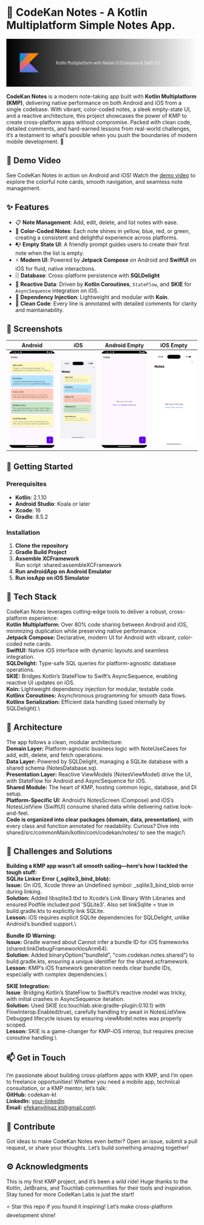 # 📝 CodeKan Notes - A Kotlin Multiplatform Simple Notes App.

![Banner](screenshots/banner.png)

**CodeKan Notes** is a modern note-taking app built with **Kotlin Multiplatform (KMP)**, delivering native performance on both Android and iOS from a single codebase. With vibrant, color-coded notes, a sleek empty-state UI, and a reactive architecture, this project showcases the power of KMP to create cross-platform apps without compromise. Packed with clean code, detailed comments, and hard-earned lessons from real-world challenges, it’s a testament to what’s possible when you push the boundaries of modern mobile development. 🚀

## 🎥 Demo Video
See CodeKan Notes in action on Android and iOS! Watch the [demo video](screenshots/demo.mp4) to explore the colorful note cards, smooth navigation, and seamless note management.

## ✨ Features
- 📋 **Note Management**: Add, edit, delete, and list notes with ease.
- 🎨 **Color-Coded Notes**: Each note shines in yellow, blue, red, or green, creating a consistent and delightful experience across platforms.
- 📭 **Empty State UI**: A friendly prompt guides users to create their first note when the list is empty.
- ⚡ **Modern UI**: Powered by **Jetpack Compose** on Android and **SwiftUI** on iOS for fluid, native interactions.
- 🗄 **Database**: Cross-platform persistence with **SQLDelight**
- 🔄 **Reactive Data**: Driven by **Kotlin Coroutines**, `StateFlow`, and **SKIE** for `AsyncSequence` integration on iOS.
- 🧩 **Dependency Injection**: Lightweight and modular with **Koin**.
- 📝 **Clean Code**: Every line is annotated with detailed comments for clarity and maintainability.

## 📸 Screenshots
| Android | iOS | Android Empty | iOS Empty |
|---------|-----|---------------|-----------|
| ![Android](screenshots/android_notes.png) | ![iOS](screenshots/ios_notes.png) | ![Android Empty](screenshots/android_empty.png) | ![iOS Empty](screenshots/ios_empty.png) |

## 🚀 Getting Started

### Prerequisites
- **Kotlin**: 2.1.10
- **Android Studio**: Koala or later
- **Xcode**: 16
- **Gradle**: 8.5.2

### Installation
1. **Clone the repository**
2. **Gradle Build Project**
3. **Assemble XCFramework**\
   Run script :shared:assembleXCFramework
4. **Run androidApp on Android Emulator**
5. **Run iosApp on iOS Simulator**

## 🧰 Tech Stack
CodeKan Notes leverages cutting-edge tools to deliver a robust, cross-platform experience:\
**Kotlin Multiplatform:** Over 80% code sharing between Android and iOS, minimizing duplication while preserving native performance.\
**Jetpack Compose:** Declarative, modern UI for Android with vibrant, color-coded note cards.\
**SwiftUI:** Native iOS interface with dynamic layouts and seamless integration.\
**SQLDelight:** Type-safe SQL queries for platform-agnostic database operations.\
**SKIE:** Bridges Kotlin’s StateFlow to Swift’s AsyncSequence, enabling reactive UI updates on iOS.\
**Koin:** Lightweight dependency injection for modular, testable code.\
**Kotlinx Coroutines:** Asynchronous programming for smooth data flows.\
**Kotlinx Serialization:** Efficient data handling (used internally by SQLDelight).\

## 🧠 Architecture
The app follows a clean, modular architecture:\
**Domain Layer:** Platform-agnostic business logic with NoteUseCases for add, edit, delete, and fetch operations.\
**Data Layer:** Powered by SQLDelight, managing a SQLite database with a shared schema (NotesDatabase.sq).\
**Presentation Layer:** Reactive ViewModels (NotesViewModel) drive the UI, with StateFlow for Android and AsyncSequence for iOS.\
**Shared Module:** The heart of KMP, hosting common logic, database, and DI setup.\
**Platform-Specific UI:** Android’s NotesScreen (Compose) and iOS’s NotesListView (SwiftUI) consume shared data while delivering native look-and-feel.\
**Code is organized into clear packages (domain, data, presentation)**, with every class and function annotated for readability. Curious? Dive into shared/src/commonMain/kotlin/com/codekan/notes/ to see the magic!\


## 🧱 Challenges and Solutions
**Building a KMP app wasn’t all smooth sailing—here’s how I tackled the tough stuff:**\
**SQLite Linker Error (_sqlite3_bind_blob):**\
**Issue:** On iOS, Xcode threw an Undefined symbol: _sqlite3_bind_blob error during linking.\
**Solution:** Added libsqlite3.tbd to Xcode’s Link Binary With Libraries and ensured Podfile included pod 'SQLite3'. Also set linkSqlite = true in build.gradle.kts to explicitly link SQLite.\
**Lesson:** iOS requires explicit SQLite dependencies for SQLDelight, unlike Android’s bundled support.\

**Bundle ID Warning:**\
**Issue:** Gradle warned about Cannot infer a bundle ID for iOS frameworks (shared:linkDebugFrameworkIosArm64).\
**Solution:** Added binaryOption("bundleId", "com.codekan.notes.shared") to build.gradle.kts, ensuring a unique identifier for the shared.xcframework.\
**Lesson:** KMP’s iOS framework generation needs clear bundle IDs, especially with complex dependencies.\

**SKIE Integration:**\
**Issue**: Bridging Kotlin’s StateFlow to SwiftUI’s reactive model was tricky, with initial crashes in AsyncSequence iteration.\
**Solution:** Used SKIE (co.touchlab.skie:gradle-plugin:0.10.1) with FlowInterop.Enabled(true), carefully handling try await in NotesListView. Debugged lifecycle issues by ensuring viewModel.notes was properly scoped.\
**Lesson:** SKIE is a game-changer for KMP-iOS interop, but requires precise coroutine handling.\

## 📫 Get in Touch
I’m passionate about building cross-platform apps with KMP, and I’m open to freelance opportunities! Whether you need a mobile app, technical consultation, or a KMP mentor, let’s talk:\
**GitHub:** codekan-kt\
**LinkedIn:** [your-linkedin](https://www.linkedin.com/in/efekanyilmaz/)\
**Email:** efekanyilmaz.kt@gmail.com\

## 🌈 Contribute
Got ideas to make CodeKan Notes even better? Open an issue, submit a pull request, or share your thoughts. Let’s build something amazing together!

## ⚙️ Acknowledgments
This is my first KMP project, and it’s been a wild ride! Huge thanks to the Kotlin, JetBrains, and Touchlab communities for their tools and inspiration. Stay tuned for more
CodeKan Labs is just the start! 

⭐ Star this repo if you found it inspiring! Let’s make cross-platform development shine!




   
